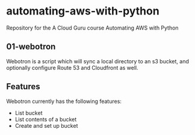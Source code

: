 # automating-aws-with-python
Repository for the A Cloud Guru course Automating AWS with Python

## 01-webotron

Webotron is a script which will sync a local directory to an s3 bucket, and optionally configure Route 53 and Cloudfront as well.

## Features

Webotron currently has the following features:

- List bucket
- List contents of a bucket
- Create and set up bucket
